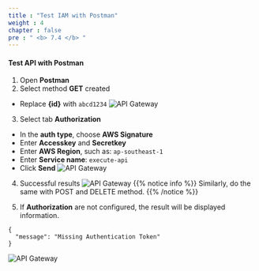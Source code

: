 ```yaml
---
title : "Test IAM with Postman"
weight : 4
chapter : false
pre : " <b> 7.4 </b> "
---
```


#### Test API with Postman
1. Open **Postman**
2. Select method **GET** created
 + Replace **{id}** with `abcd1234`
![API Gateway](/API-Gateway-Security-and-Rate-Limiting/images/7.configiam/018-configiam.png)
3. Select tab **Authorization** 
 + In the **auth type**, choose **AWS Signature**
 + Enter **Accesskey** and **Secretkey**
 + Enter **AWS Region**, such as: `ap-southeast-1`
 + Enter **Service name**: `execute-api`
 + Click **Send**
![API Gateway](/API-Gateway-Security-and-Rate-Limiting/images/7.configiam/019-configiam.png)

4. Successful results
![API Gateway](/API-Gateway-Security-and-Rate-Limiting/images/7.configiam/020-configiam.png)
{{% notice info %}}
Similarly, do the same with POST and DELETE method.
{{% /notice %}}

5. If **Authorization** are not configured, the result will be displayed information.
```
{
  "message": "Missing Authentication Token"
}
```
![API Gateway](/API-Gateway-Security-and-Rate-Limiting/images/7.configiam/021-configiam.png)
